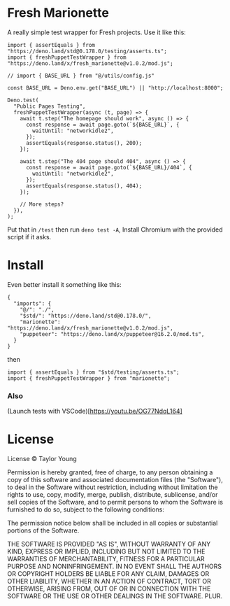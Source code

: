 # Fresh Marionette

A really simple test wrapper for Fresh projects. Use it like this:

```
import { assertEquals } from "https://deno.land/std@0.178.0/testing/asserts.ts";
import { freshPuppetTestWrapper } from "https://deno.land/x/fresh_marionette@v1.0.2/mod.js";

// import { BASE_URL } from "@/utils/config.js"

const BASE_URL = Deno.env.get("BASE_URL") || "http://localhost:8000";

Deno.test(
  "Public Pages Testing",
  freshPuppetTestWrapper(async (t, page) => {
    await t.step("The homepage should work", async () => {
      const response = await page.goto(`${BASE_URL}`, {
        waitUntil: "networkidle2",
      });
      assertEquals(response.status(), 200);
    });

    await t.step("The 404 page should 404", async () => {
      const response = await page.goto(`${BASE_URL}/404`, {
        waitUntil: "networkidle2",
      });
      assertEquals(response.status(), 404);
    });

    // More steps?
  }),
);
```

Put that in `/test` then run `deno test -A`, Install Chromium with the provided
script if it asks.

# Install

Even better install it something like this:

```
{
  "imports": {
    "@/": "./",
    "$std/": "https://deno.land/std@0.178.0/",
    "marionette": "https://deno.land/x/fresh_marionette@v1.0.2/mod.js",
    "puppeteer": "https://deno.land/x/puppeteer@16.2.0/mod.ts",
  }
}
```

then

```
import { assertEquals } from "$std/testing/asserts.ts";
import { freshPuppetTestWrapper } from "marionette";
```

### Also

(Launch tests with VSCode)[https://youtu.be/OG77NdqL164]

# License

License © Taylor Young

Permission is hereby granted, free of charge, to any person obtaining a copy of
this software and associated documentation files (the "Software"), to deal in
the Software without restriction, including without limitation the rights to
use, copy, modify, merge, publish, distribute, sublicense, and/or sell copies of
the Software, and to permit persons to whom the Software is furnished to do so,
subject to the following conditions:

The permission notice below shall be included in all copies or substantial
portions of the Software.

THE SOFTWARE IS PROVIDED "AS IS", WITHOUT WARRANTY OF ANY KIND, EXPRESS OR
IMPLIED, INCLUDING BUT NOT LIMITED TO THE WARRANTIES OF MERCHANTABILITY, FITNESS
FOR A PARTICULAR PURPOSE AND NONINFRINGEMENT. IN NO EVENT SHALL THE AUTHORS OR
COPYRIGHT HOLDERS BE LIABLE FOR ANY CLAIM, DAMAGES OR OTHER LIABILITY, WHETHER
IN AN ACTION OF CONTRACT, TORT OR OTHERWISE, ARISING FROM, OUT OF OR IN
CONNECTION WITH THE SOFTWARE OR THE USE OR OTHER DEALINGS IN THE SOFTWARE. PLUR.
